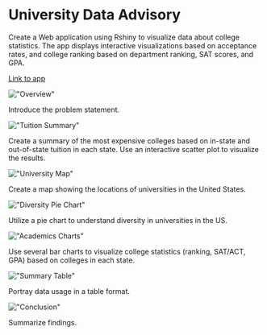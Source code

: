 # University Data Advisory
Create a Web application using Rshiny to visualize data about college statistics. The app displays interactive visualizations based on acceptance rates, and college ranking based on department ranking, SAT scores, and GPA.

[Link to app](https://amaswa.shinyapps.io/final-project-amaswauw/)

!["Overview"](images/page1.PNG)

Introduce the problem statement.

!["Tuition Summary"](images/page2.png)

Create a summary of the most expensive colleges based on in-state and out-of-state tuition in each state. Use an interactive scatter plot to visualize the results.

!["University Map"](images/page3.png)

Create a map showing the locations of universities in the United States.

!["Diversity Pie Chart"](images/page4.png)

Utilize a pie chart to understand diversity in universities in the US.

!["Academics Charts"](images/page5.png)

Use several bar charts to visualize college statistics (ranking, SAT/ACT, GPA) based on colleges in each state.

!["Summary Table"](images/page6.png)

Portray data usage in a table format.

!["Conclusion"](images/page7.png)

Summarize findings.
